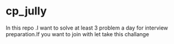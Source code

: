 # cp_jully
In this repo .I want to solve at least 3 problem a day  for interview preparation.If you want to join with let take this challange
